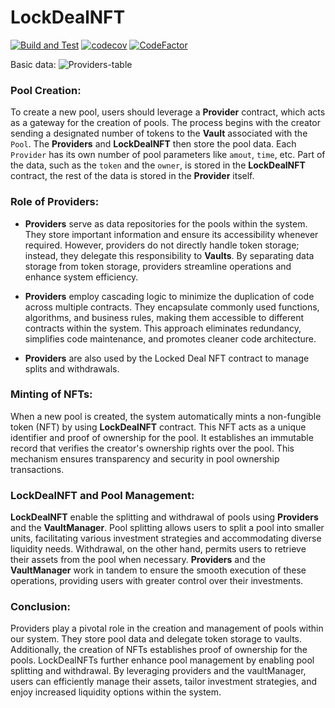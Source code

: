 # LockDealNFT

[![Build and Test](https://github.com/The-Poolz/LockDealNFT/actions/workflows/node.js.yml/badge.svg)](https://github.com/The-Poolz/LockDealNFT/actions/workflows/node.js.yml)
[![codecov](https://codecov.io/gh/The-Poolz/LockDealNFT/branch/master/graph/badge.svg?token=s2B22Bif9x)](https://codecov.io/gh/The-Poolz/LockDealNFT)
[![CodeFactor](https://www.codefactor.io/repository/github/the-poolz/lockdealnft/badge)](https://www.codefactor.io/repository/github/the-poolz/lockdealnft)

Basic data:
![Providers-table](https://github.com/The-Poolz/LockDealNFT/assets/68740472/bb72b0e9-67da-4658-bb14-07f1997d326d)

### Pool Creation:

To create a new pool, users should leverage a **Provider** contract, which acts as a gateway for the creation of pools. The process begins with the creator sending a designated number of tokens to the **Vault** associated with the `Pool`. The **Providers** and **LockDealNFT** then store the pool data. Each `Provider` has its own number of pool parameters like `amout`, `time`, etc. Part of the data, such as the `token` and the `owner`, is stored in the **LockDealNFT** contract, the rest of the data is stored in the **Provider** itself.

### Role of Providers:

- **Providers** serve as data repositories for the pools within the system. They store important information and ensure its accessibility whenever required. However, providers do not directly handle token storage; instead, they delegate this responsibility to **Vaults**. By separating data storage from token storage, providers streamline operations and enhance system efficiency.
- **Providers** employ cascading logic to minimize the duplication of code across multiple contracts. They encapsulate commonly used functions, algorithms, and business rules, making them accessible to different contracts within the system. This approach eliminates redundancy, simplifies code maintenance, and promotes cleaner code architecture.

- **Providers** are also used by the Locked Deal NFT contract to manage splits and withdrawals.

### Minting of NFTs:

When a new pool is created, the system automatically mints a non-fungible token (NFT) by using **LockDealNFT** contract. This NFT acts as a unique identifier and proof of ownership for the pool. It establishes an immutable record that verifies the creator's ownership rights over the pool. This mechanism ensures transparency and security in pool ownership transactions.

### LockDealNFT and Pool Management:

**LockDealNFT** enable the splitting and withdrawal of pools using **Providers** and the **VaultManager**. Pool splitting allows users to split a pool into smaller units, facilitating various investment strategies and accommodating diverse liquidity needs. Withdrawal, on the other hand, permits users to retrieve their assets from the pool when necessary. **Providers** and the **VaultManager** work in tandem to ensure the smooth execution of these operations, providing users with greater control over their investments.

### Conclusion:

Providers play a pivotal role in the creation and management of pools within our system. They store pool data and delegate token storage to vaults. Additionally, the creation of NFTs establishes proof of ownership for the pools. LockDealNFTs further enhance pool management by enabling pool splitting and withdrawal. By leveraging providers and the vaultManager, users can efficiently manage their assets, tailor investment strategies, and enjoy increased liquidity options within the system.
